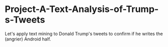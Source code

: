 # Project-A-Text-Analysis-of-Trump-s-Tweets
Let's apply text mining to Donald Trump's tweets to confirm if he writes the (angrier) Android half.
